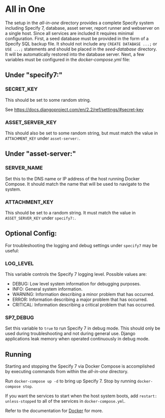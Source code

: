 # All in One

The setup in the *all-in-one* directory provides a complete Specify
system including Specify 7, database, asset server, report runner and
webserver on a single host. Since all services are included it
requires minimal configuration. First, a seed database must be
provided in the form of a Specify SQL backup file. It should not
include any `CREATE DATABASE ...;` or `USE ...;` statements and should
be placed in the *seed-database* directory. It will be automatically
restored into the database server. Next, a few variables must be
configured in the *docker-compose.yml* file:

## Under "specify7:"

### SECRET_KEY

This should be set to some random string.

See https://docs.djangoproject.com/en/2.2/ref/settings/#secret-key

### ASSET_SERVER_KEY

This should also be set to some random string, but must match the
value in `ATTACHMENT_KEY` under `asset-server:`.

## Under "asset-server:"

### SERVER_NAME

Set this to the DNS name or IP address of the host running Docker
Compose. It should match the name that will be used to navigate to the
system.

### ATTACHMENT_KEY

This should be set to a random string. It must match the value in
`ASSET_SERVER_KEY` under `specify7:`.

## Optional Config:

For troubleshooting the logging and debug settings under `specify7`
may be useful:

### LOG_LEVEL

This variable controls the Specify 7 logging level. Possible values
are:

* DEBUG: Low level system information for debugging purposes.
* INFO: General system information.
* WARNING: Information describing a minor problem that has occurred.
* ERROR: Information describing a major problem that has occurred.
* CRITICAL: Information describing a critical problem that has occurred.

### SP7_DEBUG

Set this variable to `true` to run Specify 7 in debug mode. This
should only be used during troubleshooting and not during general
use. Django applications leak memory when operated continuously in
debug mode.


## Running

Starting and stopping the Specify 7 via Docker Compose is accomplished
by executing commands from within the *all-in-one* directory.

Run `docker-compose up -d` to bring up Specify 7. Stop by running
`docker-compose stop`.

If you want the services to start when the host
system boots, add `restart: unless-stopped` to all of the services in
`docker-compose.yml`.

Refer to the documentation for [Docker](docs.docker.com) for more.
